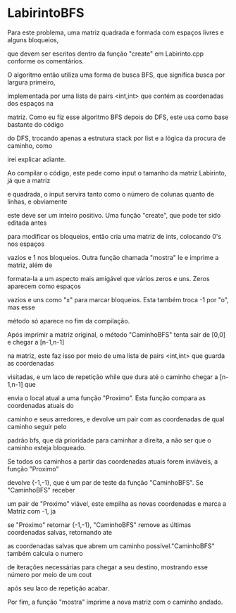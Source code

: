 # LabirintoBFS
 
Para este problema, uma matriz quadrada e formada com espaços livres e alguns bloqueios,  

que devem ser escritos dentro da função "create" em Labirinto.cpp conforme os comentários. 

  

O algoritmo então utiliza uma forma de busca BFS, que significa busca por largura primeiro, 

implementada por uma lista de pairs <int,int> que contém as coordenadas dos espaços na 

matriz. Como eu fiz esse algoritmo BFS depois do DFS, este usa como base bastante do código 

do DFS, trocando apenas a estrutura stack por list e a lógica da procura de caminho, como  

irei explicar adiante. 

  

Ao compilar o código, este pede como input o tamanho da matriz Labirinto, já que a matriz 

e quadrada, o input servira tanto como o número de colunas quanto de linhas, e obviamente 

este deve ser um inteiro positivo. Uma função "create", que pode ter sido editada antes  

para modificar os bloqueios, então cria uma matriz de ints, colocando 0's nos espaços 

vazios e 1 nos bloqueios. Outra função chamada "mostra" le e imprime a matriz, além de 

formata-la a um aspecto mais amigável que vários zeros e uns. Zeros aparecem como espaços 

vazios e uns como "x" para marcar bloqueios. Esta também troca -1 por "o", mas esse 

método só aparece no fim da compilação. 

  

Após imprimir a matriz original, o método "CaminhoBFS" tenta sair de [0,0] e chegar a [n-1,n-1] 

na matriz, este faz isso por meio de uma lista de pairs <int,int> que guarda as coordenadas 

visitadas, e um laco de repetição while que dura até o caminho chegar a [n-1,n-1] que 

envia o local atual a uma função "Proximo". Esta função compara as coordenadas atuais do 

caminho e seus arredores, e devolve um pair com as coordenadas de qual caminho seguir pelo  

padrão bfs, que dá prioridade para caminhar a direita, a não ser que o caminho esteja bloqueado. 

Se todos os caminhos a partir das coordenadas atuais forem inviáveis, a função "Proximo" 

devolve {-1,-1}, que é um par de teste da função "CaminhoBFS". Se "CaminhoBFS" receber  

um pair de "Proximo" viável, este empilha as novas coordenadas e marca a Matriz com -1, ja 

se "Proximo" retornar {-1,-1}, "CaminhoBFS" remove as últimas coordenadas salvas, retornando ate 

as coordenadas salvas que abrem um caminho possível."CaminhoBFS" também calcula o numero 

de iterações necessárias para chegar a seu destino, mostrando esse número por meio de um cout  

após seu laco de repetição acabar. 

  

Por fim, a função "mostra" imprime a nova matriz com o caminho andado. 
